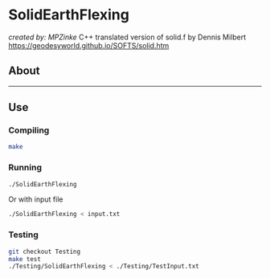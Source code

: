 # SolidEarthFlexing
_created by: MPZinke_
C++ translated version of solid.f by Dennis Milbert https://geodesyworld.github.io/SOFTS/solid.htm

## About

---

## Use

### Compiling

```bash
make
```

### Running

```bash
./SolidEarthFlexing
```
Or with input file
```bash
./SolidEarthFlexing < input.txt	
```

### Testing
```bash
git checkout Testing
make test
./Testing/SolidEarthFlexing < ./Testing/TestInput.txt
```


